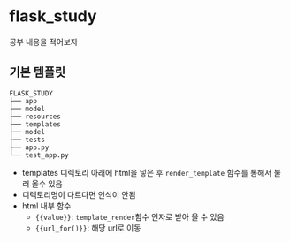 # flask_study
공부 내용을 적어보자  
## 기본 템플릿  
```
FLASK_STUDY
├── app
├── model
├── resources
├── templates
├── model
├── tests
├── app.py
└── test_app.py
```
* templates 디렉토리 아래에 html을 넣은 후 `render_template` 함수를 통해서 불러 올수 있음
* 디렉토리명이 다르다면 인식이 안됨 
* html 내부 함수 
    * `{{value}}`: `template_render`함수 인자로 받아 올 수 있음
    * `{{url_for()}}`: 해당 url로 이동